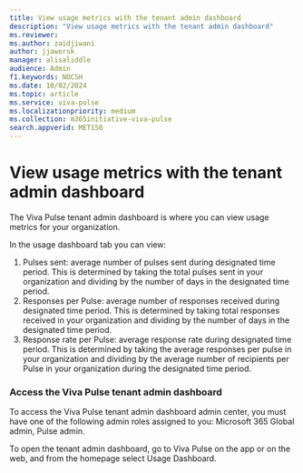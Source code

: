```yaml
---
title: View usage metrics with the tenant admin dashboard
description: "View usage metrics with the tenant admin dashboard"
ms.reviewer: 
ms.author: zaidjiwani
author: jjaworsk
manager: alisaliddle
audience: Admin
f1.keywords: NOCSH
ms.date: 10/02/2024
ms.topic: article
ms.service: viva-pulse
ms.localizationpriority: medium
ms.collection: m365initiative-viva-pulse  
search.appverid: MET150
---
```


# View usage metrics with the tenant admin dashboard

The Viva Pulse tenant admin dashboard is where you can view usage metrics for your organization.

In the usage dashboard tab you can view:
1. Pulses sent: average number of pulses sent during designated time period. This is determined by taking the total pulses sent in your organization and dividing by the number of days in the designated time period.
2. Responses per Pulse: average number of responses received during designated time period. This is determined by taking total responses received in your organization and dividing by the number of days in the designated time period.
3. Response rate per Pulse: average response rate during designated time period. This is determined by taking the average responses per pulse in your organization and dividing by the average number of recipients per Pulse in your organization during the designated time period.

### Access the Viva Pulse tenant admin dashboard
To access the Viva Pulse tenant admin dashboard admin center, you must have one of the following admin roles assigned to you: Microsoft 365 Global admin, Pulse admin.

To open the tenant admin dashboard, go to Viva Pulse on the app or on the web, and from the homepage select Usage Dashboard.



